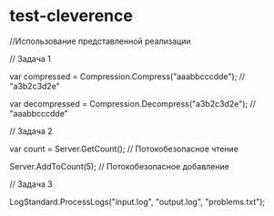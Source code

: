 # test-cleverence
//Использование представленной реализации

// Задача 1

var compressed = Compression.Compress("aaabbcccdde"); // "a3b2c3d2e"

var decompressed = Compression.Decompress("a3b2c3d2e"); // "aaabbcccdde"



// Задача 2

var count = Server.GetCount(); // Потокобезопасное чтение

Server.AddToCount(5); // Потокобезопасное добавление



// Задача 3

LogStandard.ProcessLogs("input.log", "output.log", "problems.txt");
